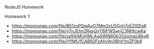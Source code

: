 NodeJS Homework

Homework 1:

- https://monosnap.com/file/B51zsPQwAuO7Mm2xU5Gnh7oEZI0DsK
- https://monosnap.com/file/yTnJEtm2ResQyY8IFWSwyC3NHtcwKa
- https://monosnap.com/file/xaYAiMUHMLAg4WlN60kOOzomaU6ky6
- https://monosnap.com/file/iYfMfJ1CAB82FzAhy9n3BhV1mZP3k8
